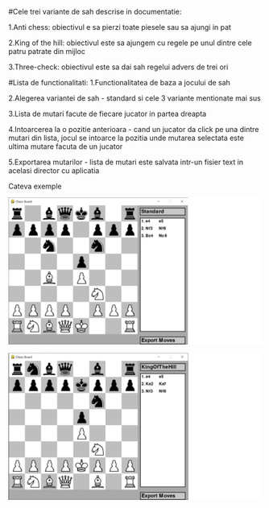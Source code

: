 
#Cele trei variante de sah descrise in documentatie: 

1.Anti chess: obiectivul e sa pierzi toate piesele sau sa ajungi in pat


2.King of the hill: obiectivul este sa ajungem cu regele pe unul dintre cele patru patrate din mijloc


3.Three-check:  obiectivul este sa dai sah regelui advers de trei ori




#Lista de functionalitati: 
1.Functionalitatea de baza a jocului de sah


2.Alegerea variantei de sah - standard si cele 3 variante mentionate mai sus


3.Lista de mutari facute de fiecare jucator in partea dreapta


4.Intoarcerea la o pozitie anterioara - cand un jucator da click pe una dintre mutari din lista, jocul se intoarce la pozitia unde mutarea selectata este ultima mutare facuta de un jucator


5.Exportarea mutarilor - lista de mutari este salvata intr-un fisier text in acelasi director cu aplicatia



Cateva exemple 

![Modul standard](Examples/standard.jpg)


![King of The Hill](Examples/KingOfTheHill.png)
